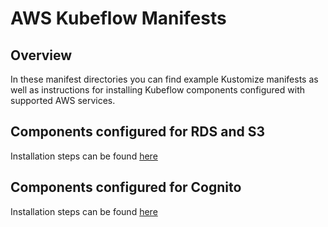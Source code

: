 # AWS Kubeflow Manifests

## Overview

In these manifest directories you can find example Kustomize manifests as well as instructions for installing Kubeflow components configured with supported AWS services.

## Components configured for RDS and S3
Installation steps can be found [here](rds-s3)

## Components configured for Cognito
Installation steps can be found [here](cognito)


